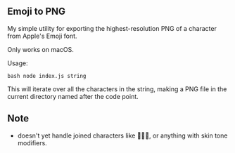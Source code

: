 Emoji to PNG
------------

My simple utility for exporting the highest-resolution PNG of a character
from Apple's Emoji font.

Only works on macOS.

Usage:

`bash
node index.js string
`

This will iterate over all the characters in the string, making
a PNG file in the current directory named after the code point.

## Note

- doesn't yet handle joined characters like 👩‍👩‍👦, or anything with skin tone modifiers.

